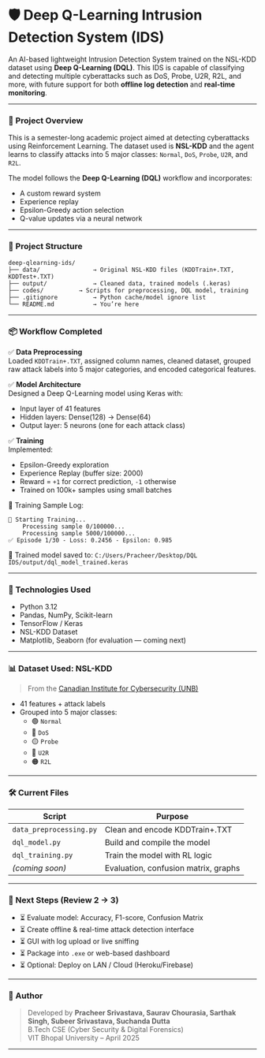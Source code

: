 # 🛡️ Deep Q-Learning Intrusion Detection System (IDS)

An AI-based lightweight Intrusion Detection System trained on the NSL-KDD dataset using **Deep Q-Learning (DQL)**. This IDS is capable of classifying and detecting multiple cyberattacks such as DoS, Probe, U2R, R2L, and more, with future support for both **offline log detection** and **real-time monitoring**.

---

### 🚀 Project Overview

This is a semester-long academic project aimed at detecting cyberattacks using Reinforcement Learning. The dataset used is **NSL-KDD** and the agent learns to classify attacks into 5 major classes: `Normal`, `DoS`, `Probe`, `U2R`, and `R2L`.

The model follows the **Deep Q-Learning (DQL)** workflow and incorporates:
- A custom reward system
- Experience replay
- Epsilon-Greedy action selection
- Q-value updates via a neural network

---

### 🧱 Project Structure

```
deep-qlearning-ids/
├── data/               → Original NSL-KDD files (KDDTrain+.TXT, KDDTest+.TXT)
├── output/             → Cleaned data, trained models (.keras)
├── codes/          → Scripts for preprocessing, DQL model, training
├── .gitignore          → Python cache/model ignore list
└── README.md           → You’re here
```

---

### 📦 Workflow Completed

✅ **Data Preprocessing**  
Loaded `KDDTrain+.TXT`, assigned column names, cleaned dataset, grouped raw attack labels into 5 major categories, and encoded categorical features.

✅ **Model Architecture**  
Designed a Deep Q-Learning model using Keras with:
- Input layer of 41 features
- Hidden layers: Dense(128) → Dense(64)
- Output layer: 5 neurons (one for each attack class)

✅ **Training**  
Implemented:
- Epsilon-Greedy exploration
- Experience Replay (buffer size: 2000)
- Reward = `+1` for correct prediction, `-1` otherwise
- Trained on 100k+ samples using small batches

🔁 Training Sample Log:
```
🚀 Starting Training...
    Processing sample 0/100000...
    Processing sample 5000/100000...
✅ Episode 1/30 - Loss: 0.2456 - Epsilon: 0.985
```

🧠 Trained model saved to: `C:/Users/Pracheer/Desktop/DQL IDS/output/dql_model_trained.keras`

---

### 🧠 Technologies Used

- Python 3.12
- Pandas, NumPy, Scikit-learn
- TensorFlow / Keras
- NSL-KDD Dataset
- Matplotlib, Seaborn (for evaluation — coming next)

---

### 📊 Dataset Used: NSL-KDD

> From the [Canadian Institute for Cybersecurity (UNB)](https://www.unb.ca/cic/datasets/nsl.html)

- 41 features + attack labels
- Grouped into 5 major classes:
  - 🟢 `Normal`
  - 🔴 `DoS`
  - 🟡 `Probe`
  - 🔵 `U2R`
  - 🟠 `R2L`

---

### 🛠️ Current Files

| Script                    | Purpose                              |
|---------------------------|--------------------------------------|
| `data_preprocessing.py`   | Clean and encode KDDTrain+.TXT       |
| `dql_model.py`            | Build and compile the model          |
| `dql_training.py`         | Train the model with RL logic        |
| *(coming soon)*           | Evaluation, confusion matrix, graphs |

---

### 📍 Next Steps (Review 2 → 3)

- ⏳ Evaluate model: Accuracy, F1-score, Confusion Matrix  
- ⏳ Create offline & real-time attack detection interface  
- ⏳ GUI with log upload or live sniffing  
- ⏳ Package into `.exe` or web-based dashboard  
- ⏳ Optional: Deploy on LAN / Cloud (Heroku/Firebase)

---

### 👤 Author

> Developed by **Pracheer Srivastava, Saurav Chourasia, Sarthak Singh, Subeer Srivastava, Suchanda Dutta**  
B.Tech CSE (Cyber Security & Digital Forensics)  
VIT Bhopal University – April 2025  

---
